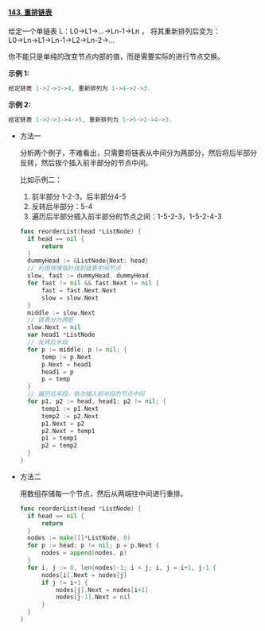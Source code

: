 #### [143. 重排链表](https://leetcode-cn.com/problems/reorder-list/)

给定一个单链表 L：L0→L1→…→Ln-1→Ln ，
将其重新排列后变为： L0→Ln→L1→Ln-1→L2→Ln-2→…

你不能只是单纯的改变节点内部的值，而是需要实际的进行节点交换。

**示例 1:**

```js
给定链表 1->2->3->4, 重新排列为 1->4->2->3.
```

**示例 2:**

```js
给定链表 1->2->3->4->5, 重新排列为 1->5->2->4->3.
```

- 方法一

  分析两个例子，不难看出，只需要将链表从中间分为两部分，然后将后半部分反转，然后挨个插入前半部分的节点中间。

  比如示例二：

  1. 前半部分 1-2-3，后半部分4-5
  2. 反转后半部分：5-4
  3. 遍历后半部分插入前半部分的节点之间：1-5-2-3，1-5-2-4-3

  ```go
  func reorderList(head *ListNode) {
  	if head == nil {
  		return
  	}
  	dummyHead := &ListNode{Next: head}
  	// 利用快慢指针找到链表中间节点
  	slow, fast := dummyHead, dummyHead
  	for fast != nil && fast.Next != nil {
  		fast = fast.Next.Next
  		slow = slow.Next
  	}
  	middle := slow.Next
  	// 链表分为两断
  	slow.Next = nil
  	var head1 *ListNode
  	// 反转后半段
  	for p := middle; p != nil; {
  		temp := p.Next
  		p.Next = head1
  		head1 = p
  		p = temp
  	}
  	// 遍历后半段，依次插入前半段的节点中间
  	for p1, p2 := head, head1; p2 != nil; {
  		temp1 := p1.Next
  		temp2 := p2.Next
  		p1.Next = p2
  		p2.Next = temp1
  		p1 = temp1
  		p2 = temp2
  	}
  }
  ```

- 方法二

  用数组存储每一个节点，然后从两端往中间进行重排。

  ```go
  func reorderList(head *ListNode) {
  	if head == nil {
  		return
  	}
  	nodes := make([]*ListNode, 0)
  	for p := head; p != nil; p = p.Next {
  		nodes = append(nodes, p)
  	}
  	for i, j := 0, len(nodes)-1; i < j; i, j = i+1, j-1 {
  		nodes[i].Next = nodes[j]
  		if j != i+1 {
  			nodes[j].Next = nodes[i+1]
  			nodes[j-1].Next = nil
  		}
  	}
  }
  ```